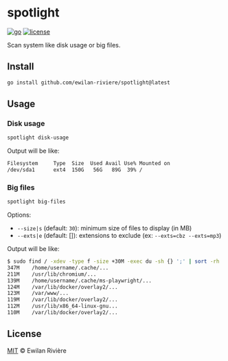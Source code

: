 # spotlight

[![go][go-version-src]][go-version-href]
[![license][license-src]][license-href]

Scan system like disk usage or big files.

## Install

```bash
go install github.com/ewilan-riviere/spotlight@latest
```

## Usage

### Disk usage

```bash
spotlight disk-usage
```

Output will be like:

```bash
Filesystem     Type  Size  Used Avail Use% Mounted on
/dev/sda1      ext4  150G   56G   89G  39% /
```

### Big files

```bash
spotlight big-files
```

Options:

- `--size|s` (default: `30`): minimum size of files to display (in MB)
- `--exts|e` (default: []): extensions to exclude (ex: `--exts=cbz --exts=mp3`)

Output will be like:

```bash
$ sudo find / -xdev -type f -size +30M -exec du -sh {} ';' | sort -rh | head -n50
347M	/home/username/.cache/...
211M	/usr/lib/chromium/...
139M	/home/username/.cache/ms-playwright/...
124M	/var/lib/docker/overlay2/...
123M	/var/www/...
119M	/var/lib/docker/overlay2/...
112M	/usr/lib/x86_64-linux-gnu...
110M	/var/lib/docker/overlay2/...
```

## License

[MIT](LICENSE) © Ewilan Rivière

[go-version-src]: https://img.shields.io/static/v1?style=flat&label=Go&message=v1.21&color=00ADD8&logo=go&logoColor=ffffff&labelColor=18181b
[go-version-href]: https://go.dev/
[license-src]: https://img.shields.io/github/license/ewilan-riviere/spotlight.svg?style=flat&colorA=18181B&colorB=00ADD8
[license-href]: https://github.com/ewilan-riviere/spotlight/blob/main/LICENSE
